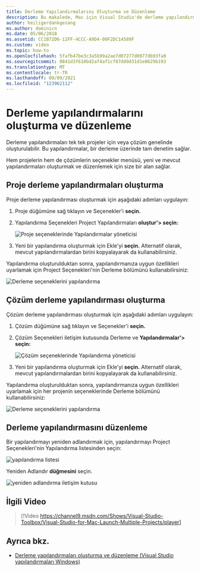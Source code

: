 ```yaml
---
title: Derleme Yapılandırmalarını Oluşturma ve Düzenleme
description: Bu makalede, Mac için Visual Studio'de derleme yapılandırmaları oluşturma açık Mac için Visual Studio
author: heiligerdankgesang
ms.author: dominicn
ms.date: 05/06/2018
ms.assetid: CC1B72D6-12FF-4CCC-A9D4-00F2DC14589F
ms.custom: video
ms.topic: how-to
ms.openlocfilehash: 5fafb47be3c3a5b99a2ae7d07277d0977db93fa0
ms.sourcegitcommit: 0841d3f610bd2af4af1cf07dd9d31d1e0629b193
ms.translationtype: MT
ms.contentlocale: tr-TR
ms.lasthandoff: 09/09/2021
ms.locfileid: "123962112"
---
```

# <a name="creating-and-editing-build-configurations"></a>Derleme yapılandırmalarını oluşturma ve düzenleme

Derleme yapılandırmaları tek tek projeler için veya çözüm genelinde oluşturulabilir. Bu yapılandırmalar, bir derleme üzerinde tam denetim sağlar.

Hem projelerin hem de çözümlerin seçenekler menüsü, yeni ve mevcut yapılandırmaları oluşturmak ve düzenlemek için size bir alan sağlar.

## <a name="creating-a-project-build-configurations"></a>Proje derleme yapılandırmaları oluşturma

Proje derleme yapılandırması oluşturmak için aşağıdaki adımları uygulayın:

1. Proje düğümüne sağ tıklayın ve Seçenekler'i **seçin.**

2. Yapılandırma Seçenekleri Project Yapılandırmaları **oluştur'> seçin:**

    ![Proje seçeneklerinde Yapılandırmalar yöneticisi](media/create-and-edit-configurations-image2.png)

3. Yeni bir yapılandırma oluşturmak için Ekle'yi **seçin.** Alternatif olarak, mevcut yapılandırmalardan birini kopyalayarak da kullanabilirsiniz.

Yapılandırma oluşturulduktan sonra, yapılandırmanıza  uygun özellikleri uyarlamak için Project Seçenekleri'nin Derleme bölümünü kullanabilirsiniz:

![Derleme seçeneklerini yapılandırma](media/create-and-edit-configurations-image3.png)

## <a name="creating-a-solution-build-configuration"></a>Çözüm derleme yapılandırması oluşturma

Çözüm derleme yapılandırması oluşturmak için aşağıdaki adımları uygulayın:

1. Çözüm düğümüne sağ tıklayın ve Seçenekler'i **seçin.**

2. Çözüm Seçenekleri iletişim kutusunda Derleme ve **Yapılandırmalar'> seçin:**

    ![Çözüm seçeneklerinde Yapılandırma yöneticisi](media/create-and-edit-configurations-image1.png)

3. Yeni bir yapılandırma oluşturmak için Ekle'yi **seçin.** Alternatif olarak, mevcut yapılandırmalardan birini kopyalayarak da kullanabilirsiniz.

Yapılandırma oluşturulduktan sonra, yapılandırmanıza  uygun özellikleri uyarlamak için her projenin seçeneklerinde Derleme bölümünü kullanabilirsiniz:

![Derleme seçeneklerini yapılandırma](media/create-and-edit-configurations-image3.png)

## <a name="editing-a-build-configuration"></a>Derleme yapılandırmasını düzenleme

Bir yapılandırmayı yeniden adlandırmak için, yapılandırmayı Project Seçenekleri'nin Yapılandırma listesinden seçin:

![yapılandırma listesi](media/create-and-edit-configurations-image4.png)

Yeniden Adlandır **düğmesini** seçin.

![yeniden adlandırma iletişim kutusu](media/create-and-edit-configurations-image5.png)

## <a name="related-video"></a>İlgili Video

> [!Video https://channel9.msdn.com/Shows/Visual-Studio-Toolbox/Visual-Studio-for-Mac-Launch-Multiple-Projects/player]

## <a name="see-also"></a>Ayrıca bkz.

- [Derleme yapılandırmaları oluşturma ve düzenleme (Visual Studio yapılandırmaları Windows)](/visualstudio/ide/how-to-create-and-edit-configurations)